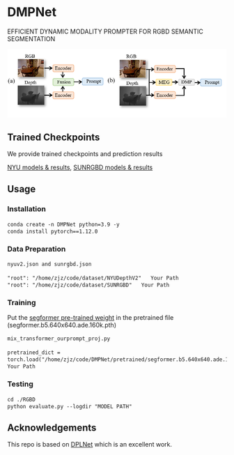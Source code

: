 
# DMPNet

EFFICIENT DYNAMIC MODALITY PROMPTER FOR RGBD SEMANTIC SEGMENTATION

![DMPNet](https://raw.githubusercontent.com/neilzhao996/DMPNet/refs/heads/main/figs/introduction.png)


## Trained Checkpoints
We provide trained checkpoints and prediction results 

[NYU models & results](https://drive.google.com/drive/folders/13cnfLU1SjcNGFtETgLeGl3NHWxkyrnvI?usp=drive_link), [SUNRGBD models & results](https://drive.google.com/drive/folders/1nXHLPLWHtW6FQcZfzIf75NogDf1B0vmJ?usp=drive_link)

## Usage

### Installation
```
conda create -n DMPNet python=3.9 -y
conda install pytorch==1.12.0 
```

### Data Preparation 
```
nyuv2.json and sunrgbd.json

"root": "/home/zjz/code/dataset/NYUDepthV2"   Your Path
"root": "/home/zjz/code/dataset/SUNRGBD"   Your Path

```
### Training
Put the [segformer pre-trained weight](https://github.com/NVlabs/SegFormer) in the pretrained file (segformer.b5.640x640.ade.160k.pth)
```
mix_transformer_ourprompt_proj.py

pretrained_dict = torch.load("/home/zjz/code/DMPNet/pretrained/segformer.b5.640x640.ade.160k.pth")  Your Path
```

### Testing
```
cd ./RGBD
python evaluate.py --logdir "MODEL PATH"
```


## Acknowledgements

This repo is based on [DPLNet](https://github.com/ShaohuaDong2021/DPLNet)  which is an excellent work.
 
